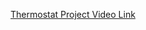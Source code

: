 [Thermostat Project Video Link](https://drive.google.com/file/d/1Dq5nsjYw_viR79lbIFEnXLA5lM_0RYZ9/view?usp=sharing)
